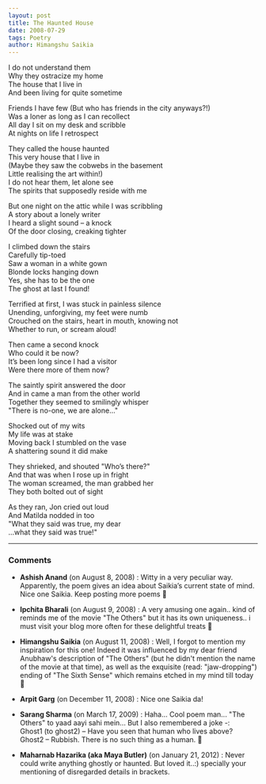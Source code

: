 ```yaml
---
layout: post
title: The Haunted House
date: 2008-07-29
tags: Poetry
author: Himangshu Saikia
---
```


I do not understand them  
Why they ostracize my home  
The house that I live in  
And been living for quite sometime  


Friends I have few (But who has friends in the city anyways?!)  
Was a loner as long as I can recollect  
All day I sit on my desk and scribble  
At nights on life I retrospect  


They called the house haunted  
This very house that I live in  
(Maybe they saw the cobwebs in the basement  
Little realising the art within!)  
I do not hear them, let alone see  
The spirits that supposedly reside with me  

But one night on the attic while I was scribbling  
A story about a lonely writer  
I heard a slight sound – a knock  
Of the door closing, creaking tighter  

I climbed down the stairs  
Carefully tip-toed  
Saw a woman in a white gown  
Blonde locks hanging down  
Yes, she has to be the one  
The ghost at last I found!  

Terrified at first, I was stuck in painless silence  
Unending, unforgiving, my feet were numb  
Crouched on the stairs, heart in mouth, knowing not  
Whether to run, or scream aloud!  

Then came a second knock  
Who could it be now?  
It’s been long since I had a visitor  
Were there more of them now?  

The saintly spirit answered the door  
And in came a man from the other world  
Together they seemed to smilingly whisper  
"There is no-one, we are alone..."  

Shocked out of my wits  
My life was at stake  
Moving back I stumbled on the vase  
A shattering sound it did make  

They shrieked, and shouted "Who’s there?"  
And that was when I rose up in fright  
The woman screamed, the man grabbed her  
They both bolted out of sight  

As they ran, Jon cried out loud  
And Matilda nodded in too  
"What they said was true, my dear  
...what they said was true!"  

---

### Comments

- **Ashish Anand** (on August 8, 2008) : Witty in a very peculiar way. Apparently, the poem gives an idea about Saikia’s current state of mind. Nice one Saikia. Keep posting more poems 🙂

- **Ipchita Bharali** (on August 9, 2008) : A very amusing one again.. kind of reminds me of the movie "The Others" but it has its own uniqueness.. i must visit your blog more often for these delightful treats 🙂

- **Himangshu Saikia** (on August 11, 2008) : Well, I forgot to mention my inspiration for this one! Indeed it was influenced by my dear friend Anubhaw's description of "The Others" (but he didn't mention the name of the movie at that time), as well as the exquisite (read: "jaw-dropping") ending of "The Sixth Sense" which remains etched in my mind till today 🙂

- **Arpit Garg** (on December 11, 2008) : Nice one Saikia da!

- **Sarang Sharma** (on March 17, 2009) : Haha... Cool poem man... "The Others" to yaad aayi sahi mein... But I also remembered a joke -:  
Ghost1 (to ghost2) – Have you seen that human who lives above?  
Ghost2 – Rubbish. There is no such thing as a human. 🙂  

- **Maharnab Hazarika (aka Maya Butler)** (on January 21, 2012) : Never could write anything ghostly or haunted. But loved it..:) specially your mentioning of disregarded details in brackets.